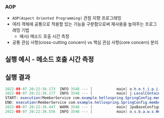 ### AOP
* `AOP(Aspect Oriented Programming)` 관점 지향 프로그래밍
* 여러 객체에 공통으로 적용할 있는 기능을 구분함으로써 재사용을 높여주는 프로그래밍 기법
  * 예시) 메소드 호출 시간 측정
* 공통 관심 사항(cross-cutting concern) vs 핵심 관심 사항(core concern) 분리


## 실행 예시 - 메소드 호출 시간 측정

## 실행 결과
``` java
2022-08-07 20:22:36.173  INFO 3548 --- [           main] o.h.e.t.j.p.i.JtaPlatformInitiator       : HHH000490: Using JtaPlatform implementation: [org.hibernate.engine.transaction.jta.platform.internal.NoJtaPlatform]
2022-08-07 20:22:36.177  INFO 3548 --- [           main] j.LocalContainerEntityManagerFactoryBean : Initialized JPA EntityManagerFactory for persistence unit 'default'
START: execution(MemberService com.example.hellospring.SpringConfig.memberService())
END: execution(MemberService com.example.hellospring.SpringConfig.memberService()) 6ms
2022-08-07 20:22:36.447  WARN 3548 --- [           main] JpaBaseConfiguration$JpaWebConfiguration : spring.jpa.open-in-view is enabled by default. Therefore, database queries may be performed during view rendering. Explicitly configure spring.jpa.open-in-view to disable this warning
2022-08-07 20:22:36.556  INFO 3548 --- [           main] o.s.b.a.w.s.WelcomePageHandlerMapping    : Adding welcome page: class path resource [static/index.html]
```
